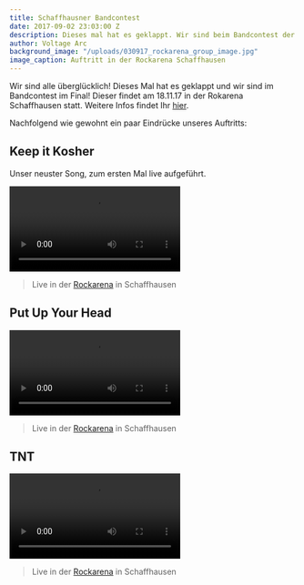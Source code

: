 ```yaml
---
title: Schaffhausner Bandcontest
date: 2017-09-02 23:03:00 Z
description: Dieses mal hat es geklappt. Wir sind beim Bandcontest der Rockarena Schaffhausen im Final!
author: Voltage Arc
background_image: "/uploads/030917_rockarena_group_image.jpg"
image_caption: Auftritt in der Rockarena Schaffhausen
---
```


Wir sind alle überglücklich! Dieses Mal hat es geklappt und wir sind im Bandcontest im Final! Dieser findet am 18.11.17 in der Rokarena Schaffhausen statt. Weitere Infos findet Ihr [hier](http://www.voltagearc.com/events/finale-bandcontest-rockarena.html).

Nachfolgend wie gewohnt ein paar Eindrücke unseres Auftritts:

## Keep it Kosher

Unser neuster Song, zum ersten Mal live aufgeführt.

<div class="row">
    <div class="col-lg-6 col-md-6 col-sm-12 col-xs-12">
        <video class="video--fullwidth" src="/uploads/videos/020917_Keep_It_Sober.mp4" controls></video>
    </div>
</div>

> Live in der [Rockarena](http://www.rockarena.ch) in Schaffhausen

## Put Up Your Head

<div class="row">
    <div class="col-lg-6 col-md-6 col-sm-12 col-xs-12">
        <video class="video--fullwidth" src="/uploads/videos/020917_rockarena_Put_Up_Your_Head.mp4" controls></video>
    </div>
</div>

> Live in der [Rockarena](http://www.rockarena.ch) in Schaffhausen

## TNT

<div class="row">
    <div class="col-lg-6 col-md-6 col-sm-12 col-xs-12">
        <video class="video--fullwidth" src="/uploads/videos/020917_rockarena_TNT.mp4" controls></video>
    </div>
</div>

> Live in der [Rockarena](http://www.rockarena.ch) in Schaffhausen